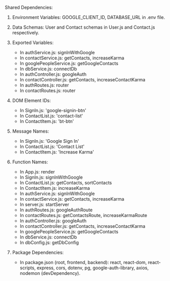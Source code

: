 Shared Dependencies:

1. Environment Variables: GOOGLE_CLIENT_ID, DATABASE_URL in .env file.

2. Data Schemas: User and Contact schemas in User.js and Contact.js respectively.

3. Exported Variables: 
   - In authService.js: signInWithGoogle
   - In contactService.js: getContacts, increaseKarma
   - In googlePeopleService.js: getGoogleContacts
   - In dbService.js: connectDb
   - In authController.js: googleAuth
   - In contactController.js: getContacts, increaseContactKarma
   - In authRoutes.js: router
   - In contactRoutes.js: router

4. DOM Element IDs: 
   - In SignIn.js: 'google-signin-btn'
   - In ContactList.js: 'contact-list'
   - In ContactItem.js: 'bt-btn'

5. Message Names: 
   - In SignIn.js: 'Google Sign In'
   - In ContactList.js: 'Contact List'
   - In ContactItem.js: 'Increase Karma'

6. Function Names: 
   - In App.js: render
   - In SignIn.js: signInWithGoogle
   - In ContactList.js: getContacts, sortContacts
   - In ContactItem.js: increaseKarma
   - In authService.js: signInWithGoogle
   - In contactService.js: getContacts, increaseKarma
   - In server.js: startServer
   - In authRoutes.js: googleAuthRoute
   - In contactRoutes.js: getContactsRoute, increaseKarmaRoute
   - In authController.js: googleAuth
   - In contactController.js: getContacts, increaseContactKarma
   - In googlePeopleService.js: getGoogleContacts
   - In dbService.js: connectDb
   - In dbConfig.js: getDbConfig

7. Package Dependencies: 
   - In package.json (root, frontend, backend): react, react-dom, react-scripts, express, cors, dotenv, pg, google-auth-library, axios, nodemon (devDependency).